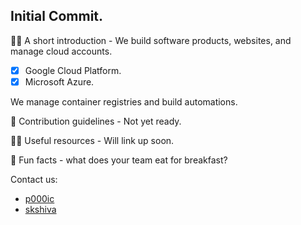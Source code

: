 ## Initial Commit.

🙋‍♀️ A short introduction - We build software products, websites, and manage cloud accounts.
    
 - [X] Google Cloud Platform.
 - [X] Microsoft Azure.
      
 We manage container registries and build automations.
    
🌈 Contribution guidelines -  Not yet ready.

👩‍💻 Useful resources - Will link up soon.

🍿 Fun facts - what does your team eat for breakfast?


Contact us:
- [p000ic](https://github.com/p000ic)
- [skshiva](https://github.com/skshiva)
